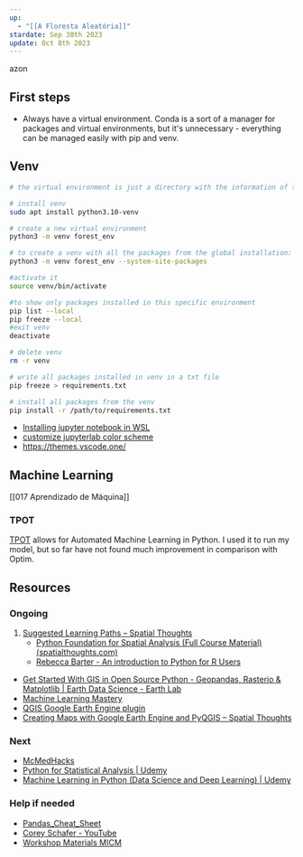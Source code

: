 ```yaml
---
up:
  - "[[A Floresta Aleatória]]"
stardate: Sep 30th 2023
update: Oct 8th 2023
---
```

azon
## First steps
- Always have a virtual environment. Conda is a sort of a manager for packages and virtual environments, but it's unnecessary - everything can be managed easily with pip and venv.

## Venv

```bash
# the virtual environment is just a directory with the information of the python version used at time of creation.

# install venv
sudo apt install python3.10-venv

# create a new virtual environment
python3 -m venv forest_env

# to create a venv with all the packages from the global installation:
python3 -m venv forest_env --system-site-packages

#activate it 
source venv/bin/activate

#to show only packages installed in this specific environment
pip list --local
pip freeze --local
#exit venv
deactivate

# delete venv
rm -r venv

# write all packages installed in venv in a txt file
pip freeze > requirements.txt

# install all packages from the venv
pip install -r /path/to/requirements.txt

```


- [Installing jupyter notebook in WSL](https://code.adonline.id.au/jupyter-notebook-in-windows-subsystem-for-linux-wsl/)
- [customize jupyterlab color scheme](https://stackoverflow.com/questions/40518614/how-to-apply-theme-to-jupyter-lab)
- https://themes.vscode.one/

## Machine Learning
[[017 Aprendizado de Máquina]]

### TPOT
[TPOT](https://machinelearningmastery.com/tpot-for-automated-machine-learning-in-python/) allows for Automated Machine Learning in Python. I used it to run my model, but so far have not found much improvement in comparison with Optim.


## Resources
### Ongoing
1. [Suggested Learning Paths – Spatial Thoughts](https://spatialthoughts.com/learning-paths/)
	- [Python Foundation for Spatial Analysis (Full Course Material) (spatialthoughts.com)](https://courses.spatialthoughts.com/python-foundation.html#introduction)
	- [Rebecca Barter - An introduction to Python for R Users](https://www.rebeccabarter.com/blog/2023-09-11-from_r_to_python)
- [Get Started With GIS in Open Source Python - Geopandas, Rasterio & Matplotlib | Earth Data Science - Earth Lab](https://www.earthdatascience.org/workshops/gis-open-source-python/)
- [Machine Learning Mastery](https://machinelearningmastery.com/start-here/)
- [QGIS Google Earth Engine plugin](https://gee-community.github.io/qgis-earthengine-plugin/)
- [Creating Maps with Google Earth Engine and PyQGIS – Spatial Thoughts](https://spatialthoughts.com/2020/04/04/ndvi-time-series-gee-qgis/)
### Next
- [McMedHacks](https://app.gumroad.com/d/5f76a9bc66bfd87f4d75d4d157304e99)
- [Python for Statistical Analysis | Udemy](https://www.udemy.com/course/python-for-statistical-analysis/)
- [Machine Learning in Python (Data Science and Deep Learning) | Udemy](https://www.udemy.com/course/data-science-and-machine-learning-with-python-hands-on/)
### Help if needed
- [Pandas_Cheat_Sheet](https://pandas.pydata.org/Pandas_Cheat_Sheet.pdf)
- [Corey Schafer - YouTube](https://www.youtube.com/@coreyms)
- [Workshop Materials MICM](https://www.mcgill.ca/micm/training/workshops-series/workshop-materials)
